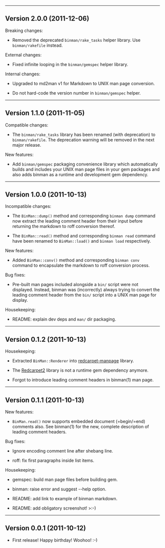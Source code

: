 ------------------------------------------------------------------------------
Version 2.0.0 (2011-12-06)
------------------------------------------------------------------------------

Breaking changes:

* Removed the deprecated `binman/rake_tasks` helper library.  Use
  `binman/rakefile` instead.

External changes:

* Fixed infinite looping in the `binman/gemspec` helper library.

Internal changes:

* Upgraded to md2man v1 for Markdown to UNIX man page conversion.

* Do not hard-code the version number in `binman/gemspec` helper.

------------------------------------------------------------------------------
Version 1.1.0 (2011-11-05)
------------------------------------------------------------------------------

Compatible changes:

* The `binman/rake_tasks` library has been renamed (with deprecation) to
  `binman/rakefile`.  The deprecation warning will be removed in the next
  major release.

New features:

* Add `binman/gemspec` packaging convenience library which automatically
  builds and includes your UNIX man page files in your gem packages and also
  adds binman as a runtime and development gem dependency.

------------------------------------------------------------------------------
Version 1.0.0 (2011-10-13)
------------------------------------------------------------------------------

Incompatible changes:

* The `BinMan::dump()` method and corresponding `binman dump` command now
  extract the leading comment header from their input before returning the
  markdown to roff conversion thereof.

* The `BinMan::read()` method and corresponding `binman read` command have
  been renamed to `BinMan::load()` and `binman load` respectively.

New features:

* Added `BinMan::conv()` method and corresponding `binman conv` command to
  encapsulate the markdown to roff conversion process.

Bug fixes:

* Pre-built man pages included alongside a `bin/` script were not displayed.
  Instead, binman was (incorrectly) always trying to convert the leading
  comment header from the `bin/` script into a UNIX man page for display.

Housekeeping:

* README: explain dev deps and `man/` dir packaging.

------------------------------------------------------------------------------
Version 0.1.2 (2011-10-13)
------------------------------------------------------------------------------

Housekeeping:

* Extracted `BinMan::Renderer` into [redcarpet-manpage] library.

* The [Redcarpet2] library is not a runtime gem dependency anymore.

* Forgot to introduce leading comment headers in binman(1) man page.

[Redcarpet2]: https://github.com/tanoku/redcarpet
[redcarpet-manpage]: http://rdoc.info/github/sunaku/redcarpet-manpage

------------------------------------------------------------------------------
Version 0.1.1 (2011-10-13)
------------------------------------------------------------------------------

New features:

* `BinMan.read()` now supports embedded document (=begin/=end) comments also.
  See binman(1) for the new, complete description of leading comment headers.

Bug fixes:

* Ignore encoding comment line after shebang line.

* roff: fix first paragraphs inside list items.

Housekeeping:

* gemspec: build man page files before building gem.

* binman: raise error and suggest --help option.

* README: add link to example of binman markdown.

* README: add obligatory screenshot! >:-)

------------------------------------------------------------------------------
Version 0.0.1 (2011-10-12)
------------------------------------------------------------------------------

* First release!  Happy birthday!  Woohoo!  :-)
